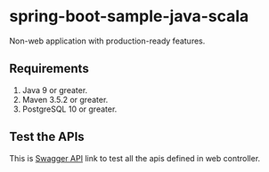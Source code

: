 # spring-boot-sample-java-scala
Non-web application with production-ready features.

## Requirements
1. Java 9 or greater.
2. Maven 3.5.2 or greater.
3. PostgreSQL 10 or greater.

## Test the APIs
This is [Swagger API](http://localhost:8080/swagger-ui.html) link to test all the apis defined in web controller.